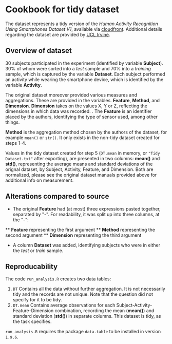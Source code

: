 Cookbook for tidy dataset
=========================

The dataset represents a tidy version of the *Human Activity Recognition Using Smartphones Dataset V1*, available via [cloudfront]. Additional details regarding the dataset are provided by [UCL Irvine]. 

## Overview of dataset

30 subjects participated in the experiment (identified by variable **Subject**). 30% of whom were sorted into a *test* sample and 70% into a *training* sample, which is captured by the variable **Dataset**. Each subject performed an activity while wearing the smartphone device, which is identified by the variable **Activity**.

The original dataset moreover provided various measures and aggregations. These are provided in the variables. **Feature**, **Method**, and **Dimension**. **Dimension** takes on the values X, Y or Z, reflecting the dimensions in which data was recorded. . The **Feature** is an identifier placed by the authors, identifying the type of sensor used, among other things. 

**Method** is the aggregation method chosen by the authors of the dataset, for example `mean()` or `str()`. It only exists in the non-tidy dataset created for steps 1-4.

Values in the tidy dataset created for step 5 (`DT.mean` in memory, or `"Tidy Dataset.txt"` after exporting), are presented in two columns: **mean()** and **std()**, representing the average means and standard deviations of the orignal dataset, by Subject, Activity, Feature, and Dimension. Both are normalized, please see the original dataset manuals provided above for additional info on measurement. 

## Alterations compared to source
* The original **Feature** had (at most) three expressions pasted together, separated by "-". For readability, it was split up into three columns, at the "-":

 ** **Feature** representing the first argument
 ** **Method** representing the second argument
 ** **Dimension** representing the third argument

* A column **Dataset** was added, identifying subjects who were in either the *test* or *train* sample.

## Reproducability
The code `run_analysis.R` creates two data tables: 

1. `DT`
Contains all the data without further aggregation. It is not necessarily tidy and the records are not unique. Note that the question did not specify for it to be tidy. 
2. `DT.mean`
Contains average observations for each Subject-Activity-Feature-Dimension combination, recording the mean (**mean()**) and standard deviation (**std()**) in separate columns. This dataset is tidy, as the task specifies. 

`run_analysis.R` requires the package `data.table` to be installed in version `1.9.6`.

[cloudfront]: https://d396qusza40orc.cloudfront.net/getdata%2Fprojectfiles%2FUCI%20HAR%20Dataset.zip

[UCL Irvine]: http://archive.ics.uci.edu/ml/datasets/Human+Activity+Recognition+Using+Smartphones